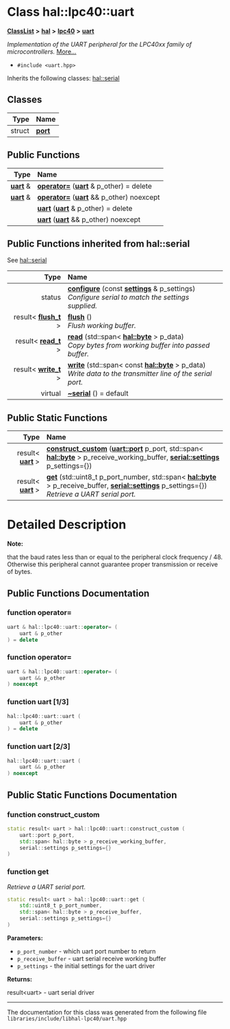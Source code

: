

# Class hal::lpc40::uart



[**ClassList**](annotated.md) **>** [**hal**](namespacehal.md) **>** [**lpc40**](namespacehal_1_1lpc40.md) **>** [**uart**](classhal_1_1lpc40_1_1uart.md)



_Implementation of the UART peripheral for the LPC40xx family of microcontrollers._ [More...](#detailed-description)

* `#include <uart.hpp>`



Inherits the following classes: [hal::serial](classhal_1_1serial.md)












## Classes

| Type | Name |
| ---: | :--- |
| struct | [**port**](structhal_1_1lpc40_1_1uart_1_1port.md) <br> |










































## Public Functions

| Type | Name |
| ---: | :--- |
|  [**uart**](classhal_1_1lpc40_1_1uart.md) & | [**operator=**](#function-operator) ([**uart**](classhal_1_1lpc40_1_1uart.md) & p\_other) = delete<br> |
|  [**uart**](classhal_1_1lpc40_1_1uart.md) & | [**operator=**](#function-operator_1) ([**uart**](classhal_1_1lpc40_1_1uart.md) && p\_other) noexcept<br> |
|   | [**uart**](#function-uart-13) ([**uart**](classhal_1_1lpc40_1_1uart.md) & p\_other) = delete<br> |
|   | [**uart**](#function-uart-23) ([**uart**](classhal_1_1lpc40_1_1uart.md) && p\_other) noexcept<br> |


## Public Functions inherited from hal::serial

See [hal::serial](classhal_1_1serial.md)

| Type | Name |
| ---: | :--- |
|  status | [**configure**](#function-configure) (const [**settings**](structhal_1_1serial_1_1settings.md) & p\_settings) <br>_Configure serial to match the settings supplied._  |
|  result&lt; [**flush\_t**](structhal_1_1serial_1_1flush__t.md) &gt; | [**flush**](#function-flush) () <br>_Flush working buffer._  |
|  result&lt; [**read\_t**](structhal_1_1serial_1_1read__t.md) &gt; | [**read**](#function-read) (std::span&lt; [**hal::byte**](namespacehal.md#typedef-byte) &gt; p\_data) <br>_Copy bytes from working buffer into passed buffer._  |
|  result&lt; [**write\_t**](structhal_1_1serial_1_1write__t.md) &gt; | [**write**](#function-write) (std::span&lt; const [**hal::byte**](namespacehal.md#typedef-byte) &gt; p\_data) <br>_Write data to the transmitter line of the serial port._  |
| virtual  | [**~serial**](#function-serial) () = default<br> |


## Public Static Functions

| Type | Name |
| ---: | :--- |
|  result&lt; [**uart**](classhal_1_1lpc40_1_1uart.md) &gt; | [**construct\_custom**](#function-construct_custom) ([**uart::port**](structhal_1_1lpc40_1_1uart_1_1port.md) p\_port, std::span&lt; [**hal::byte**](namespacehal.md#typedef-byte) &gt; p\_receive\_working\_buffer, [**serial::settings**](structhal_1_1serial_1_1settings.md) p\_settings={}) <br> |
|  result&lt; [**uart**](classhal_1_1lpc40_1_1uart.md) &gt; | [**get**](#function-get) (std::uint8\_t p\_port\_number, std::span&lt; [**hal::byte**](namespacehal.md#typedef-byte) &gt; p\_receive\_buffer, [**serial::settings**](structhal_1_1serial_1_1settings.md) p\_settings={}) <br>_Retrieve a UART serial port._  |




















































# Detailed Description




**Note:**

that the baud rates less than or equal to the peripheral clock frequency / 48. Otherwise this peripheral cannot guarantee proper transmission or receive of bytes. 





    
## Public Functions Documentation




### function operator= 

```C++
uart & hal::lpc40::uart::operator= (
    uart & p_other
) = delete
```






### function operator= 

```C++
uart & hal::lpc40::uart::operator= (
    uart && p_other
) noexcept
```






### function uart [1/3]

```C++
hal::lpc40::uart::uart (
    uart & p_other
) = delete
```






### function uart [2/3]

```C++
hal::lpc40::uart::uart (
    uart && p_other
) noexcept
```



## Public Static Functions Documentation




### function construct\_custom 

```C++
static result< uart > hal::lpc40::uart::construct_custom (
    uart::port p_port,
    std::span< hal::byte > p_receive_working_buffer,
    serial::settings p_settings={}
) 
```






### function get 

_Retrieve a UART serial port._ 
```C++
static result< uart > hal::lpc40::uart::get (
    std::uint8_t p_port_number,
    std::span< hal::byte > p_receive_buffer,
    serial::settings p_settings={}
) 
```





**Parameters:**


* `p_port_number` - which uart port number to return 
* `p_receive_buffer` - uart serial receive working buffer 
* `p_settings` - the initial settings for the uart driver 



**Returns:**

result&lt;uart&gt; - uart serial driver 





        

------------------------------
The documentation for this class was generated from the following file `libraries/include/libhal-lpc40/uart.hpp`


